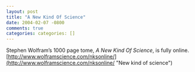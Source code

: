 ```yaml
---
layout: post
title: "A New Kind Of Science"
date: 2004-02-07 -0800
comments: true
categories: categories: []
---
```

Stephen Wolfram’s 1000 page tome, *A New Kind Of Science*, is fully
online.
[http://www.wolframscience.com/nksonline/](http://www.wolframscience.com/nksonline/ "New kind of science")

